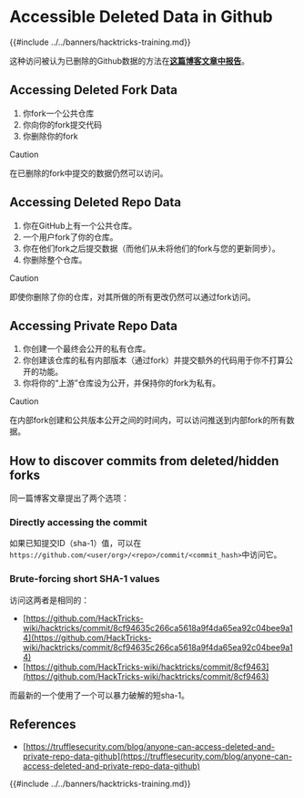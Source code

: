 # Accessible Deleted Data in Github

{{#include ../../banners/hacktricks-training.md}}

这种访问被认为已删除的Github数据的方法在[**这篇博客文章中报告**](https://trufflesecurity.com/blog/anyone-can-access-deleted-and-private-repo-data-github)。

## Accessing Deleted Fork Data

1. 你fork一个公共仓库
2. 你向你的fork提交代码
3. 你删除你的fork

> [!CAUTION]
> 在已删除的fork中提交的数据仍然可以访问。

## Accessing Deleted Repo Data

1. 你在GitHub上有一个公共仓库。
2. 一个用户fork了你的仓库。
3. 你在他们fork之后提交数据（而他们从未将他们的fork与您的更新同步）。
4. 你删除整个仓库。

> [!CAUTION]
> 即使你删除了你的仓库，对其所做的所有更改仍然可以通过fork访问。

## Accessing Private Repo Data

1. 你创建一个最终会公开的私有仓库。
2. 你创建该仓库的私有内部版本（通过fork）并提交额外的代码用于你不打算公开的功能。
3. 你将你的“上游”仓库设为公开，并保持你的fork为私有。

> [!CAUTION]
> 在内部fork创建和公共版本公开之间的时间内，可以访问推送到内部fork的所有数据。

## How to discover commits from deleted/hidden forks

同一篇博客文章提出了两个选项：

### Directly accessing the commit

如果已知提交ID（sha-1）值，可以在`https://github.com/<user/org>/<repo>/commit/<commit_hash>`中访问它。

### Brute-forcing short SHA-1 values

访问这两者是相同的：

- [https://github.com/HackTricks-wiki/hacktricks/commit/8cf94635c266ca5618a9f4da65ea92c04bee9a14](https://github.com/HackTricks-wiki/hacktricks/commit/8cf94635c266ca5618a9f4da65ea92c04bee9a14)
- [https://github.com/HackTricks-wiki/hacktricks/commit/8cf9463](https://github.com/HackTricks-wiki/hacktricks/commit/8cf9463)

而最新的一个使用了一个可以暴力破解的短sha-1。

## References

- [https://trufflesecurity.com/blog/anyone-can-access-deleted-and-private-repo-data-github](https://trufflesecurity.com/blog/anyone-can-access-deleted-and-private-repo-data-github)

{{#include ../../banners/hacktricks-training.md}}

